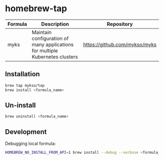 # homebrew-tap

| Formula | Description                                                                  | Repository                    |
| ------- | ---------------------------------------------------------------------------- | ----------------------------- |
| myks    | Maintain configuration of many applications for multiple Kubernetes clusters | https://github.com/mykso/myks |

## Installation

```bash
brew tap mykso/tap
brew install <formula_name>
```

## Un-install

```bash
brew uninstall <formula_name>
```

## Development

Debugging local formula:

```bash
HOMEBREW_NO_INSTALL_FROM_API=1 brew install --debug --verbose <formula_name>
```
